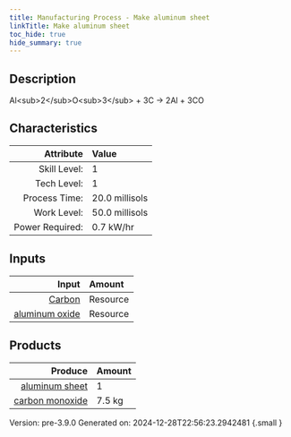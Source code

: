 ```yaml
---
title: Manufacturing Process - Make aluminum sheet
linkTitle: Make aluminum sheet
toc_hide: true
hide_summary: true
---
```


## Description
Al&lt;sub&gt;2&lt;/sub&gt;O&lt;sub&gt;3&lt;/sub&gt; + 3C -&gt; 2Al + 3CO

## Characteristics

| Attribute      | Value |
|--------:|:------|
|Skill Level:|1|
|Tech Level:|1|
|Process Time:|20.0 millisols|
|Work Level:|50.0 millisols|
|Power Required:|0.7 kW/hr|

## Inputs

| Input      | Amount |
|--------:|:------|
|[Carbon](/docs/definitions/resource/carbon)|Resource|3.0 kg|
|[aluminum oxide](/docs/definitions/resource/aluminum-oxide)|Resource|9.5 kg|

## Products


| Produce      | Amount |
|--------:|:------|
|[aluminum sheet](/docs/definitions/part/aluminum-sheet)|1|
|[carbon monoxide](/docs/definitions/resource/carbon-monoxide)|7.5 kg|


Version: pre-3.9.0 Generated on: 2024-12-28T22:56:23.2942481
{.small }

